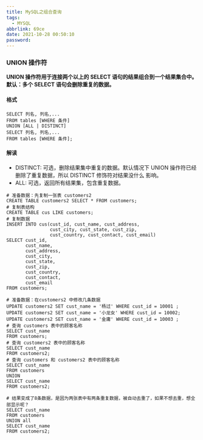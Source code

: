 ```yaml
---
title: MySQL之组合查询
tags:
  - MYSQL
abbrlink: 69ce
date: 2021-10-28 00:50:10
password:
---
```


### UNION 操作符

**UNION 操作符⽤于连接两个以上的 SELECT 语句的结果组合到⼀个结果集合中。默认：多个 SELECT 语句会删除重复的数据。**



#### 格式

~~~mysql
SELECT 列名, 列名,...
FROM tables [WHERE 条件]
UNION [ALL | DISTINCT]
SELECT 列名, 列名,...
FROM tables [WHERE 条件];
~~~



#### 解读

* DISTINCT: 可选，删除结果集中重复的数据。默认情况下 UNION 操作符已经删除了重复数据，所以 DISTINCT 修饰符对结果没什么 影响。
* ALL: 可选，返回所有结果集，包含重复数据。





~~~mysql
# 准备数据：先复制一张表 customers2
CREATE TABLE customers2 SELECT * FROM customers;
# 复制表结构
CREATE TABLE cus LIKE customers;
# 复制数据
INSERT INTO cus(cust_id, cust_name, cust_address,
                cust_city, cust_state, cust_zip,
                cust_country, cust_contact, cust_email)
SELECT cust_id,
       cust_name,
       cust_address,
       cust_city,
       cust_state,
       cust_zip,
       cust_country,
       cust_contact,
       cust_email
FROM customers;

# 准备数据：在customers2 中修改几条数据
UPDATE customers2 SET cust_name = '杨过' WHERE cust_id = 10001 ;
UPDATE customers2 SET cust_name = '小龙女' WHERE cust_id = 10002;
UPDATE customers2 SET cust_name = '金庸' WHERE cust_id = 10003 ;
# 查询 customers 表中的顾客名称
SELECT cust_name
FROM customers;
# 查询 customers2 表中的顾客名称
SELECT cust_name
FROM customers2;
# 查询 customers 和 customers2 表中的顾客名称
SELECT cust_name
FROM customers
UNION
SELECT cust_name
FROM customers2;

# 结果变成了8条数据，是因为两张表中有两条重复数据，被自动去重了，如果不想去重，想全部显示呢？
SELECT cust_name
FROM customers
UNION all
SELECT cust_name
FROM customers2;
~~~

